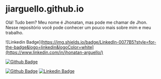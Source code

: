 # jiarguello.github.io
Olá! Tudo bem? Meu nome é Jhonatan, mas pode me chamar de Jhon. Nesse repositório você pode conhecer um pouco mais sobre mim e meu trabalho.

![Linkedin Badge](https://img.shields.io/badge/LinkedIn-0077B5?style=for-the-badge&logo=linkedin&logoColor=white](https://www.linkedin.com/in/jhonatan-arguello/)

[![Github Badge](https://img.shields.io/badge/GitHub-100000?style=for-the-badge&logo=github&logoColor=white&link=https://github.com/jiarguello)](https://github.com/jiarguello)

[![Github Badge](https://img.shields.io/badge/-Github-000?style=flat-square&logo=Github&logoColor=white&link=https://github.com/fagnerpsantos)](https://github.com/fagnerpsantos)
[![Linkedin Badge](https://img.shields.io/badge/-LinkedIn-blue?style=flat-square&logo=Linkedin&logoColor=white&link=https://www.linkedin.com/in/fagnerpsantos/)](https://www.linkedin.com/in/fagnerpsantos/)
